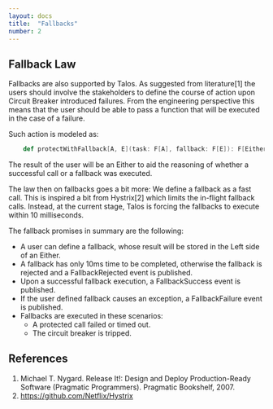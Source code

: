 ```yaml
---
layout: docs
title:  "Fallbacks"
number: 2
---
```


## Fallback Law

Fallbacks are also supported by Talos. As suggested from literature[1] the users should involve the stakeholders to define
the course of action upon Circuit Breaker introduced failures. From the engineering perspective this means that the user
should be able to pass a function that will be executed in the case of a failure.

Such action is modeled as:

```scala
    def protectWithFallback[A, E](task: F[A], fallback: F[E]): F[Either[E, A]]
```

The result of the user will be an Either to aid the reasoning of whether a successful call or a fallback was executed.

The law then on fallbacks goes a bit more: We define a fallback as a fast call. This is inspired a bit from
Hystrix[2] which limits the in-flight fallback calls. Instead, at the current stage, Talos is forcing the fallbacks to execute
within 10 milliseconds.

The fallback promises in summary are the following:
- A user can define a fallback, whose result will be stored in the Left side of an Either.
- A fallback has only 10ms time to be completed, otherwise the fallback is rejected and a FallbackRejected event is published.
- Upon a successful fallback execution, a FallbackSuccess event is published.
- If the user defined fallback causes an exception, a FallbackFailure event is published.
- Fallbacks are executed in these scenarios:
    - A protected call failed or timed out.
    - The circuit breaker is tripped.



## References

1. Michael T. Nygard. Release It!: Design and Deploy Production-Ready Software (Pragmatic Programmers). Pragmatic Bookshelf, 2007.
2. https://github.com/Netflix/Hystrix
